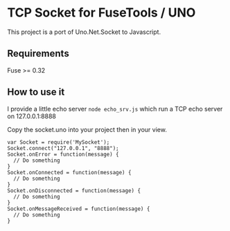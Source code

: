 # TCP Socket for FuseTools / UNO

This project is a port of Uno.Net.Socket to Javascript.

## Requirements

Fuse >= 0.32

## How to use it

I provide a little echo server `node echo_srv.js` which run a TCP echo server on 127.0.0.1:8888

Copy the socket.uno into your project then in your view.



````
var Socket = require('MySocket');
Socket.connect("127.0.0.1", "8888");
Socket.onError = function(message) {
  // Do something
}
Socket.onConnected = function(message) {
  // Do something
}
Socket.onDisconnected = function(message) {
  // Do something
}
Socket.onMessageReceived = function(message) {
  // Do something
}
````

